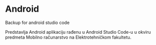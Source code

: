 # Android
Backup for android studio code

Predstavlja Android aplikaciju rađenu u Android Studio Code-u u okviru predmeta Mobilno računarstvo na Elektrotehničkom fakultetu. 
